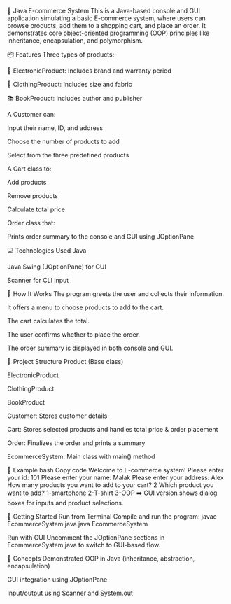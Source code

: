 🛒 Java E-commerce System
This is a Java-based console and GUI application simulating a basic E-commerce system, where users can browse products, add them to a shopping cart, and place an order. It demonstrates core object-oriented programming (OOP) principles like inheritance, encapsulation, and polymorphism.

📦 Features
Three types of products:

📱 ElectronicProduct: Includes brand and warranty period

👕 ClothingProduct: Includes size and fabric

📚 BookProduct: Includes author and publisher

A Customer can:

Input their name, ID, and address

Choose the number of products to add

Select from the three predefined products

A Cart class to:

Add products

Remove products

Calculate total price

Order class that:

Prints order summary to the console and GUI using JOptionPane

💻 Technologies Used
Java

Java Swing (JOptionPane) for GUI

Scanner for CLI input

🔄 How It Works
The program greets the user and collects their information.

It offers a menu to choose products to add to the cart.

The cart calculates the total.

The user confirms whether to place the order.

The order summary is displayed in both console and GUI.

🧱 Project Structure
Product (Base class)

ElectronicProduct

ClothingProduct

BookProduct

Customer: Stores customer details

Cart: Stores selected products and handles total price & order placement

Order: Finalizes the order and prints a summary

EcommerceSystem: Main class with main() method

🧪 Example
bash
Copy code
Welcome to E-commerce system!
Please enter your id: 101
Please enter your name: Malak
Please enter your address: Alex
How many products you want to add to your cart? 2
Which product you want to add? 
1-smartphone 
2-T-shirt 
3-OOP
➡️ GUI version shows dialog boxes for inputs and product selections.

🚀 Getting Started
Run from Terminal
Compile and run the program:
javac EcommerceSystem.java
java EcommerceSystem

Run with GUI
Uncomment the JOptionPane sections in EcommerceSystem.java to switch to GUI-based flow.

🧠 Concepts Demonstrated
OOP in Java (inheritance, abstraction, encapsulation)

GUI integration using JOptionPane

Input/output using Scanner and System.out
